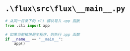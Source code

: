 # `.\flux\src\flux\__main__.py`

```py
# 从同一目录下的 cli 模块导入 app 函数
from .cli import app

# 如果当前模块是主程序，则执行 app 函数
if __name__ == "__main__":
    app()
```